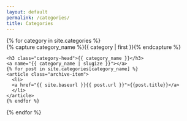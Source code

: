 ```yaml
---
layout: default
permalink: /categories/
title: Categories
---
```



<div id="archives">
{% for category in site.categories %}
  <div class="archive-group">
    {% capture category_name %}{{ category | first }}{% endcapture %}
    <div id="#{{ category_name | slugize }}"></div>
    <p></p>

    <h3 class="category-head">{{ category_name }}</h3>
    <a name="{{ category_name | slugize }}"></a>
    {% for post in site.categories[category_name] %}
    <article class="archive-item">
      <li>
      <a href="{{ site.baseurl }}{{ post.url }}">{{post.title}}</a>
      </li>
    </article>
    {% endfor %}
  </div>
{% endfor %}
</div>
